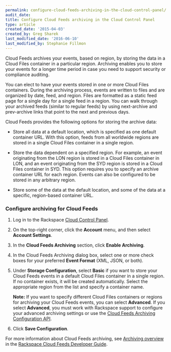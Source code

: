 ```yaml
---
permalink: configure-cloud-feeds-archiving-in-the-cloud-control-panel/
audit_date:
title: Configure Cloud Feeds archiving in the Cloud Control Panel
type: article
created_date: '2015-04-03'
created_by: Greg Sharek
last_modified_date: '2016-06-10'
last_modified_by: Stephanie Fillmon
---
```


Cloud Feeds archives your events, based on region, by storing the data
in a Cloud Files container in a particular region. Archiving enables you
to store your events for a longer time period in case you need to
support security or compliance auditing.

You can elect to have your events stored in one or more Cloud Files
containers. During the archiving process, events are written to files
and are organized by date, feed, and region. Files are formatted as a
static feed page for a single day for a single feed in a region. You can
walk through your archived feeds (similar to regular feeds) by using
next-archive and prev-archive links that point to the next and previous
days.

Cloud Feeds provides the following options for storing the archive data:

-   Store all data at a default location, which is specified as one
    default container URL. With this option, feeds from all worldwide
    regions are stored in a single Cloud Files container in a single
    region.

-   Store the data dependent on a specified region. For example, an
    event originating from the LON region is stored in a Cloud Files
    container in LON, and an event originating from the SYD region is
    stored in a Cloud Files container in SYD. This option requires you
    to specify an archive container URL for each region. Events can also
    be configured to be stored in any arbitrary region.

-   Store some of the data at the default location, and some of the data
    at a specific, region-based container URL.

### Configure archiving for Cloud Feeds

1.  Log in to the Rackspace [Cloud Control Panel](https://mycloud.rackspace.com/).

2.  On the top-right corner, click the **Account** menu, and then
    select **Account Settings**.

3.  In the **Cloud Feeds Archiving** section, click **Enable
    Archiving**.

4.  In the Cloud Feeds Archiving dialog box, select one or more check
    boxes for your preferred **Event Format** (XML, JSON, or both).

5.  Under **Storage Configuration**, select **Basic**  if you want to
    store your Cloud Feeds events in a default Cloud Files container in
    a single region. If no container exists, it will be
    created automatically. Select the appropriate region from the list
    and specify a container name.

    **Note:** If you want to specify different Cloud Files containers or
    regions for archiving your Cloud Feeds events, you can select
    **Advanced**. If you select **Advanced**, you must work with
    Rackspace support to configure your advanced archiving settings or
    use the [Cloud Feeds Archiving Configuration API](http://docs.rackspace.com/cloud-feeds/api/v1.0/feeds-devguide/content/Preferences_API.html).

6.  Click **Save Configuration**.

For more information about Cloud Feeds archiving, see [Archiving overview](http://docs.rackspace.com/cloud-feeds/api/v1.0/feeds-devguide/content/Archiving_Overview.html) in
the [Rackspace Cloud Feeds Developer Guide](http://docs.rackspace.com/cloud-feeds/api/v1.0/feeds-devguide/content/overview.html).
